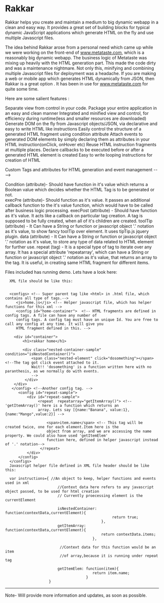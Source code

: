 Rakkar
======

Rakkar helps you create and maintain a medium to big dynamic webapp in a clean and easy way.  It provides a great set of building blocks for typical dynamic JavaScript applications which generate HTML on the fly and use multiple Javascript files.

The idea behind Rakkar arose from a personal need which came up while we were working on the front-end of www.metataste.com, which is a reasonably big dynamic webapp. The business logic of Metataste was mixing up heavily with the HTML generation part. This made the code dirty and was a maintenance nightmare. Not only this, minifying and combining multiple Javascript files for deployment was a headache. 
If you are making a web or mobile app which generates HTML dynamically from JSON, then Rakkar is a great option . It has been in use for www.metataste.com for quite some time.

Here are some salient features :

Separate view from control in your code.
Package your entire application in an easy and clean manner
Integrated and minified view and control, for efficiency during runtime(less and smaller resources are downloaded)
Generate DOM on the fly from Javascript objects/JSON, via declarative and easy to write HTML like instructions
Easily control the structure of a generated HTML fragment using condition attribute
Attach events to generated DOM elements by simply declaring them as attributes in your HTML instruction(onClick, onHover etc)
Reuse HTML instruction fragments at multiple places.
Declare callbacks to be executed before or after a generated HTML element is created
Easy to write looping instructions for creation of HTML

Custom Tags and attributes for HTML generation and event management ---->

Condition (attribute)- Should have function in it's value which returns a Boolean value which decides whether the  HTML
                        Tag is to be generated or not.                        
execPre (attribute)- Should function as it's value. It passes an additional callback function to the it's value
                     function, which would have to be called after business logic processing.
execPost (attribute) - Should have function as it's value. It acts like a callback on particular tag creation. A tag is
                       supposed to be fully created, when all of it's children are created.
toolTip (attribute) - It Can have a String or function or javascript object '.' notation as it's value, to show fancy
                      toolTip over element. It uses tipTip.js jquery plugin.
data (attribute) - It Can have a String or function or javascript object '.' notation as it's value, to store any type
                   of data related to HTML element for further use.
repeat (tag) - It is a special type of tag to iterate over any array. It has a special attribute 'repeatarray', which
               can have a String or function or javascript object '.' notation as it's value, that returns an array to
               the tag. It is useful, in creating same HTML fragment for different items.

Files included has running demo. Lets have a look here:

      XML file should be like this:
      
                            
      <configs> <!-- Super parent tag like <html> in .html file, which contains all type of tags.-->
         <js>home.js</js> <!-- Helper javascript file, which has helper functions for this xml -->                                                                             
         <config id="home-container">  <!-- HTML fragments are defined in config tags. A file can have any number of      
         config tags. A config tag must have an unique Id. You are free to call any config at any time. It will give you
         HTML fragment defined in this. --> 
         
        <div id="container">
            <h1>rakkar home</h1>        

            <div class="nested-container-sample"  condition="isNestedContainer()">                
                <span class="nested-element" click="dosomething"></span> <!--The tag got click event attached to it.
                Wait!! 'dosomething' is a function written here with no paranthesis, as we normally do with events.
                -->
             </div>
        </div>
       </config> <!--Another config tag. -->                            
          <config id="repeat-sample">
              <div id="repeat-sample">                  
                   <repeat  repeatarray="getItemArray()"> <!-- 'getItemArray()' here is a function which returns an
                   array. Lets say [{name:"Banana", value:1},{name:"Mango",value:2}] -->
                   
                       <span>item.name</span> <!-- This tag will be created twice, one for each element.Item here is the
                       object from array, and we are accessing the name property. We could also have used 'getItemElem'
                       function here, defined in helper javascript instead of '.' notation-->
                    </repeat>
              </div>
          </config>
      </configs>
      Javascript helper file defined in XML file header should be like this:
      
      var instructions={ //An object to keep, helper functions and events used in xml
                            //Context data here refers to any javascript object passed, to be used for html creation
                            // Currently proecessing element is the currentElement
                            
                            isNestedContainer: function(contextData,currentElement){
                                                     return true;  
                                                },
                            getItemArray: function(contextData,currentElement){
                                                return contextData.items;
                                            },
                                            
                             //Context data for this function would be an item
                             //of array,because it is running under repeat tag
                             
                            getItemElem: function(item){
                                            return item.name;
                                         }
                        }




----------------------------------------------------------------------
Note- Will provide more information and updates, as soon as possible.
